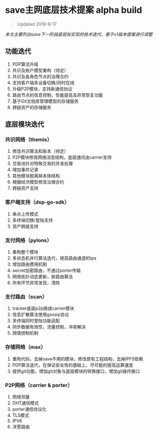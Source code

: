 #  save主网底层技术提案 alpha build
> Updated 2019-9-17 

*本文主要列出save下一阶段底层拟实现的技术迭代，基于v1版本提案进行调整*

## 功能迭代
1. PDP算法升级
2. 共识及账户模型重构（待定）
3. 共识及各角色节点的治理合约
4. 支持客户端多设备切换/同时在线
5. 升级P2P模块，支持新通信协议
6. 路由节点的信息控制，性能提高及异常恢复功能
7. 基于Git文档库管理模型的存储服务
8. 跨链资产的存储服务

## 底层模块迭代
### 共识网络（themis）
1. 修改共识算法和账本（待定）
2. P2P模块修改网络消息结构，底层通讯由carrier支持
3. 交易池针对特殊交易的并发处理
4. 增加事件记录
5. 其他模块脱离掉本体结构
6. 根据经济模型修改治理合约
7. 跨链资产支持

### 客户端支持（dsp-go-sdk）
1. 单点上传模式
2. 多终端切换/登陆支持
3. 资产跨链支持

### 支付网络（pylons）
1. 重构整个模块
2. 多状态机并行算法迭代，提高路由通道的tps
3. 增加路由费用机制
4. secret加密路由，不通过porter传输
5. 网络拓扑动态更新，新路由算法
6. 所有环节异常发现，清除

### 支付路由（scan）
1. tracker底层p2p换成carrier模块
2. 信息扩散算法使用gossip协议
3. 多终端同时登陆功能适配
4. 同步数据有效性，流量控制，冲突解决 
5. 舆情控制机制

### 存储网络（max）
1. 重构代码，去掉save不用的模块，修改原有工程结构，去掉IPFS依赖
2. PDP算法迭代，在保证安全性的基础上，尽可能的提高运算速度
3. 提供git功能，增加git对象与底层模块的转换接口，增加git操作接口

### P2P网络（carrier & porter）
1. 网络测量
2. DHT通信模式
3. porter通信协议化
4. TLS模式
5. IPV6
6. 洋葱路由